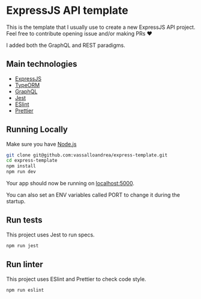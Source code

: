 # ExpressJS API template

This is the template that I usually use to create a new ExpressJS API project.
Feel free to contribute opening issue and/or making PRs :heart:

I added both the GraphQL and REST paradigms.

## Main technologies

- [ExpressJS](https://github.com/expressjs/express)
- [TypeORM](https://github.com/typeorm/typeorm)
- [GraphQL](https://github.com/graphql/graphql-js)
- [Jest](https://github.com/facebook/jest)
- [ESlint](https://github.com/eslint/eslint)
- [Prettier](https://github.com/prettier/prettier)

## Running Locally

Make sure you have [Node.js](http://nodejs.org/)

```sh
git clone git@github.com:vassalloandrea/express-template.git
cd express-template
npm install
npm run dev
```

Your app should now be running on [localhost:5000](http://localhost:5000/).

You can also set an ENV variables called PORT to change it during the startup.

## Run tests

This project uses Jest to run specs.

```sh
npm run jest
```

## Run linter

This project uses ESlint and Prettier to check code style.

```
npm run eslint
```
